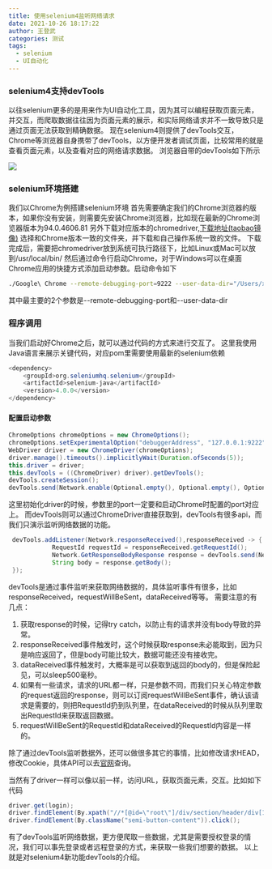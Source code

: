 ```yaml
---
title: 使用selenium4监听网络请求
date: 2021-10-26 18:17:22
author: 王登武
categories: 测试
tags:
  - selenium
  - UI自动化
---
```

### selenium4支持devTools
以往selenium更多的是用来作为UI自动化工具，因为其可以编程获取页面元素，并交互，而爬取数据往往因为页面元素的展示，和实际网络请求并不一致导致只是通过页面无法获取到精确数据。
现在selenium4则提供了devTools交互，Chrome等浏览器自身携带了devTools，以方便开发者调试页面，比较常用的就是查看页面元素，以及查看对应的网络请求数据。
浏览器自带的devTools如下所示

![](https://img.dengwu.wang/blog/16352486276926.jpg)

### selenium环境搭建
我们以Chrome为例搭建selenium环境
首先需要确定我们的Chrome浏览器的版本，如果你没有安装，则需要先安装Chrome浏览器，比如现在最新的Chrome浏览器版本为94.0.4606.81
另外下载对应版本的chromedriver,[下载地址(taobao镜像)](http://npm.taobao.org/mirrors/chromedriver/) 选择和Chrome版本一致的文件夹，并下载和自己操作系统一致的文件。
下载完成后，需要把chromedriver放到系统可执行路径下，比如Linux或Mac可以放到/usr/local/bin/ 
然后通过命令行启动Chrome，对于Windows可以在桌面Chrome应用的快捷方式添加启动参数。启动命令如下

``` bash
./Google\ Chrome --remote-debugging-port=9222 --user-data-dir="/Users/xxxx/chrome2"
```
其中最主要的2个参数是--remote-debugging-port和--user-data-dir
### 程序调用
当我们启动好Chrome之后，就可以通过代码的方式来进行交互了。
这里我使用Java语言来展示关键代码，对应pom里需要使用最新的selenium依赖

``` java
<dependency>
    <groupId>org.seleniumhq.selenium</groupId>
    <artifactId>selenium-java</artifactId>
    <version>4.0.0</version>
</dependency>
```

#### 配置启动参数

``` java
ChromeOptions chromeOptions = new ChromeOptions();
chromeOptions.setExperimentalOption("debuggerAddress", "127.0.0.1:9222");
WebDriver driver = new ChromeDriver(chromeOptions);
driver.manage().timeouts().implicitlyWait(Duration.ofSeconds(5));
this.driver = driver;
this.devTools = ((ChromeDriver) driver).getDevTools();
devTools.createSession();
devTools.send(Network.enable(Optional.empty(), Optional.empty(), Optional.empty()));
```
这里初始化driver的时候，参数里的port一定要和启动Chrome时配置的port对应上。
而devTools则可以通过ChromeDriver直接获取到，devTools有很多api，而我们只演示监听网络数据的功能。

``` java
 devTools.addListener(Network.responseReceived(),responseReceived -> {
            RequestId requestId = responseReceived.getRequestId();
            Network.GetResponseBodyResponse response = devTools.send(Network.getResponseBody(requestId));
            String body = response.getBody();
 });
```
devTools是通过事件监听来获取网络数据的，具体监听事件有很多，比如responseReceived，requestWillBeSent，dataReceived等等。
需要注意的有几点：
1. 获取response的时候，记得try catch，以防止有的请求并没有body导致的异常。
2. responseReceived事件触发时，这个时候获取response未必能取到，因为只是响应返回了，但是body可能比较大，数据可能还没有接收完。
3. dataReceived事件触发时，大概率是可以获取到返回的body的，但是保险起见，可以sleep500毫秒。
4. 如果有一些请求，请求的URL都一样，只是参数不同，而我们只关心特定参数的request返回的response，则可以订阅requestWillBeSent事件，确认该请求是需要的，则把RequestId扔到队列里，在dataReceived的时候从队列里取出RequestId来获取返回数据。
5. requestWillBeSent的RequestId和dataReceived的RequestId内容是一样的。

除了通过devTools监听数据外，还可以做很多其它的事情，比如修改请求HEAD，修改Cookie，具体API可以去[官网](https://www.selenium.dev/documentation/webdriver/bidi_apis/)查询。

当然有了driver一样可以像以前一样，访问URL，获取页面元素，交互。比如如下代码

``` java
driver.get(login);
driver.findElement(By.xpath("//*[@id=\"root\"]/div/section/header/div[1]/div/div/div/div[2]/span")).click();
driver.findElement(By.className("semi-button-content")).click();
```
有了devTools监听网络数据，更方便爬取一些数据，尤其是需要授权登录的情况，我们可以事先登录或者远程登录的方式，来获取一些我们想要的数据。
以上就是对selenium4新功能devTools的介绍。